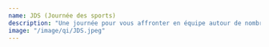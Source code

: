 ```yaml
---
name: JDS (Journée des sports)
description: "Une journée pour vous affronter en équipe autour de nombreux sports. L'occasion de découvrir les différents clubs et assos sportives de l'école."
image: "/image/qi/JDS.jpeg"
---
```


